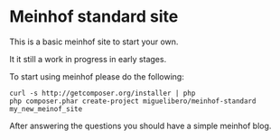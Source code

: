 Meinhof standard site
=======

This is a basic meinhof site to start your own.

It it still a work in progress in early stages.

To start using meinhof please do the following:

    curl -s http://getcomposer.org/installer | php
    php composer.phar create-project miguelibero/meinhof-standard my_new_meinof_site

After answering the questions you should have a simple meinhof blog.
